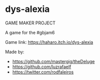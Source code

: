 # dys-alexia

GAME MAKER PROJECT

A game for the #gbjam6

Game link:
  https://haharo.itch.io/dys-alexia

Made by:
- https://github.com/mastergig/theDeluge
- https://github.com/luzrafaelf
- https://twitter.com/rodfaleiros
